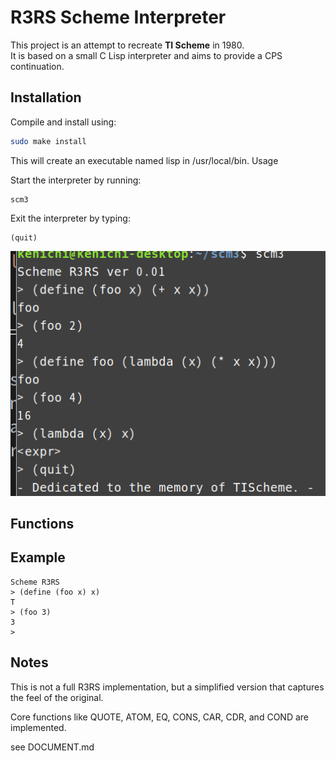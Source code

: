 # R3RS Scheme Interpreter

This project is an attempt to recreate **TI Scheme** in 1980.  
It is based on a small C Lisp interpreter and aims to provide a CPS continuation.

## Installation

Compile and install using:

```bash
sudo make install
```

This will create an executable named lisp in /usr/local/bin.
Usage

Start the interpreter by running:
```
scm3
```
Exit the interpreter by typing:
```
(quit)
```
![](start.png)

## Functions


## Example

```
Scheme R3RS
> (define (foo x) x)
T
> (foo 3)
3
> 

```


## Notes

This is not a full R3RS implementation, but a simplified version that captures the feel of the original.

Core functions like QUOTE, ATOM, EQ, CONS, CAR, CDR, and COND are implemented.

see DOCUMENT.md